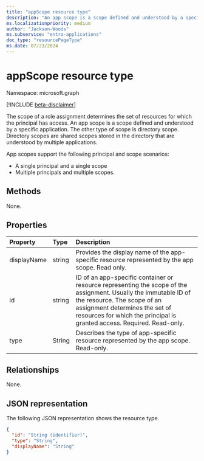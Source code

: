 ```yaml
---
title: "appScope resource type"
description: "An app scope is a scope defined and understood by a specific application."
ms.localizationpriority: medium
author: "Jackson-Woods"
ms.subservice: "entra-applications"
doc_type: "resourcePageType"
ms.date: 07/23/2024
---
```


# appScope resource type

Namespace: microsoft.graph

[!INCLUDE [beta-disclaimer](../../includes/beta-disclaimer.md)]

The scope of a role assignment determines the set of resources for which the principal has access. An app scope is a scope defined and understood by a specific application. The other type of scope is directory scope. Directory scopes are shared scopes stored in the directory that are understood by multiple applications. 

App scopes support the following principal and scope scenarios:
+ A single principal and a single scope
+ Multiple principals and multiple scopes.

## Methods

None.

## Properties

| Property | Type | Description |
|:-------- |:---- |:----------- |
| displayName | string | Provides the display name of the app-specific resource represented by the app scope. Read only. |
| id | string | ID of an app-specific container or resource representing the scope of the assignment. Usually the immutable ID of the resource. The scope of an assignment determines the set of resources for which the principal is granted access. Required. Read-only.|
| type | String | Describes the type of app-specific resource represented by the app scope. Read-only. |

## Relationships

None.

## JSON representation

The following JSON representation shows the resource type.

<!-- {
  "blockType": "resource",
  "keyProperty": "id",
  "@odata.type": "microsoft.graph.appScope"
}-->

```json
{
  "id": "String (identifier)",
  "type": "String",
  "displayName": "String"
}
```

<!-- uuid: 8fcb5dbc-d5aa-4681-8e31-b001d5168d79
2015-10-25 14:57:30 UTC -->
<!--
{
  "type": "#page.annotation",
  "description": "appScope resource",
  "keywords": "",
  "section": "documentation",
  "tocPath": "",
  "suppressions": []
}
-->

